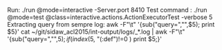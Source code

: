 Run: ./run @mode=interactive -Server.port 8410
Test command : ./run @mode=test @class=interactive.actions.ActionExecutorTest -verbose 5
Extracting query from sempre log:
awk -F"\t" '{sub("query=","",$5); print $5}'
cat ~/git/sidaw_acl2015/int-output/logs/_*.log | awk -F"\t" '{sub("query=","",$5); if (index($5, "(:def")!=0 ) print $5;}'
